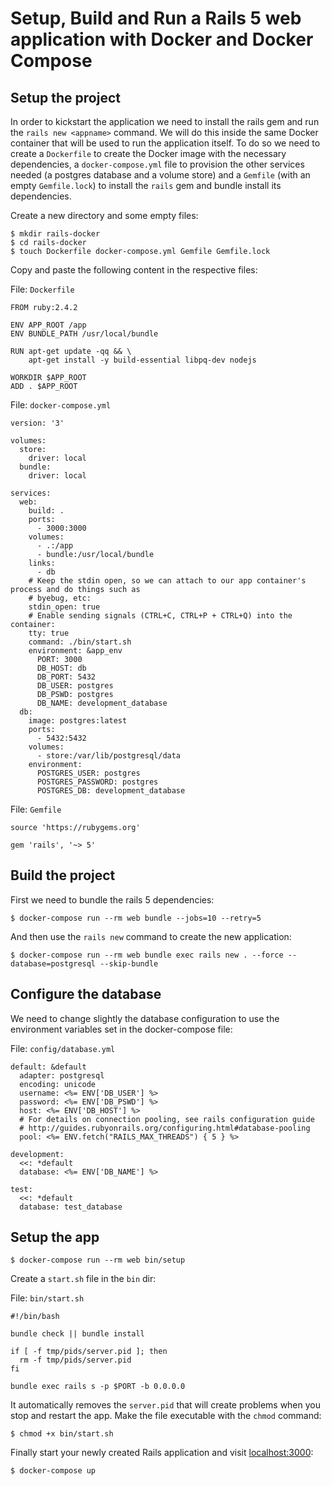 # Setup, Build and Run a Rails 5 web application with Docker and Docker Compose

## Setup the project

In order to kickstart the application we need to install the rails gem and run the
`rails new <appname>` command. We will do this inside the same Docker container
that will be used to run the application itself. To do so we need to create a
`Dockerfile` to create the Docker image with the necessary dependencies, a
`docker-compose.yml` file to provision the other services needed (a postgres
database and a volume store) and a `Gemfile` (with an empty `Gemfile.lock`) to
install the `rails` gem and bundle install its dependencies.

Create a new directory and some empty files:

```
$ mkdir rails-docker
$ cd rails-docker
$ touch Dockerfile docker-compose.yml Gemfile Gemfile.lock
```

Copy and paste the following content in the respective files:

File: `Dockerfile`

```
FROM ruby:2.4.2

ENV APP_ROOT /app
ENV BUNDLE_PATH /usr/local/bundle

RUN apt-get update -qq && \
    apt-get install -y build-essential libpq-dev nodejs

WORKDIR $APP_ROOT
ADD . $APP_ROOT
```

File: `docker-compose.yml`

```
version: '3'

volumes:
  store:
    driver: local
  bundle:
    driver: local

services:
  web:
    build: .
    ports:
      - 3000:3000
    volumes:
      - .:/app
      - bundle:/usr/local/bundle
    links:
      - db
    # Keep the stdin open, so we can attach to our app container's process and do things such as
    # byebug, etc:
    stdin_open: true
    # Enable sending signals (CTRL+C, CTRL+P + CTRL+Q) into the container:
    tty: true
    command: ./bin/start.sh
    environment: &app_env
      PORT: 3000
      DB_HOST: db
      DB_PORT: 5432
      DB_USER: postgres
      DB_PSWD: postgres
      DB_NAME: development_database
  db:
    image: postgres:latest
    ports:
      - 5432:5432
    volumes:
      - store:/var/lib/postgresql/data
    environment:
      POSTGRES_USER: postgres
      POSTGRES_PASSWORD: postgres
      POSTGRES_DB: development_database
```

File: `Gemfile`

```
source 'https://rubygems.org'

gem 'rails', '~> 5'
```

## Build the project

First we need to bundle the rails 5 dependencies:

```
$ docker-compose run --rm web bundle --jobs=10 --retry=5
```

And then use the `rails new` command to create the new application:

```
$ docker-compose run --rm web bundle exec rails new . --force --database=postgresql --skip-bundle
```

## Configure the database

We need to change slightly the database configuration to use the environment
variables set in the docker-compose file:

File: `config/database.yml`

```
default: &default
  adapter: postgresql
  encoding: unicode
  username: <%= ENV['DB_USER'] %>
  password: <%= ENV['DB_PSWD'] %>
  host: <%= ENV['DB_HOST'] %>
  # For details on connection pooling, see rails configuration guide
  # http://guides.rubyonrails.org/configuring.html#database-pooling
  pool: <%= ENV.fetch("RAILS_MAX_THREADS") { 5 } %>

development:
  <<: *default
  database: <%= ENV['DB_NAME'] %>

test:
  <<: *default
  database: test_database
```

## Setup the app

```
$ docker-compose run --rm web bin/setup
```

Create a `start.sh` file in the `bin` dir:

File: `bin/start.sh`

```
#!/bin/bash

bundle check || bundle install

if [ -f tmp/pids/server.pid ]; then
  rm -f tmp/pids/server.pid
fi

bundle exec rails s -p $PORT -b 0.0.0.0
```

It automatically removes the `server.pid` that will create problems when you stop
and restart the app.
Make the file executable with the `chmod` command:

```
$ chmod +x bin/start.sh
```

Finally start your newly created Rails application and visit [localhost:3000](http://localhost:3000):

```
$ docker-compose up
```
